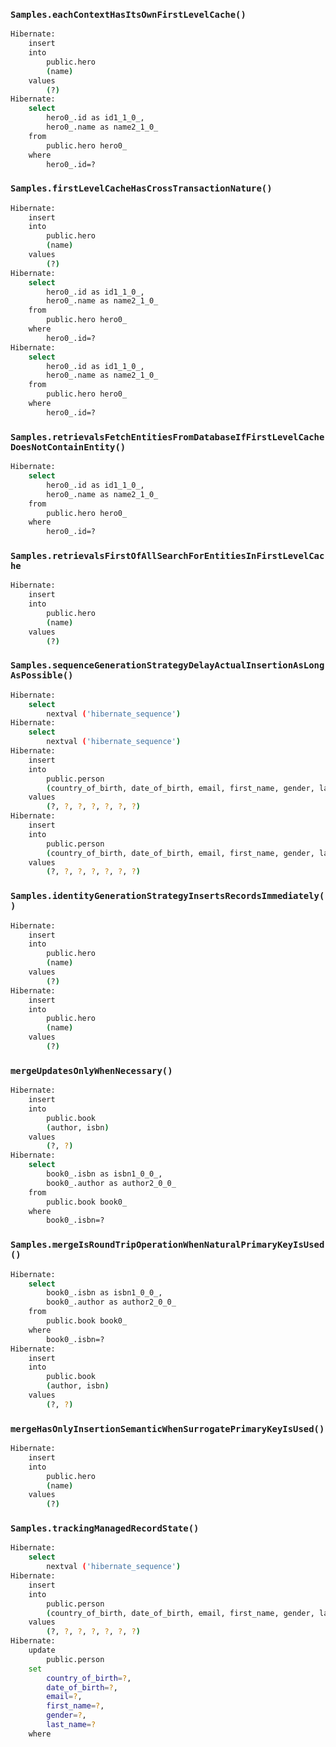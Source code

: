 ### `Samples.eachContextHasItsOwnFirstLevelCache()`
```sh
Hibernate: 
    insert 
    into
        public.hero
        (name) 
    values
        (?)
Hibernate: 
    select
        hero0_.id as id1_1_0_,
        hero0_.name as name2_1_0_ 
    from
        public.hero hero0_ 
    where
        hero0_.id=?
```

### `Samples.firstLevelCacheHasCrossTransactionNature()`
```sh
Hibernate:
    insert
    into
        public.hero
        (name)
    values
        (?)
Hibernate:
    select
        hero0_.id as id1_1_0_,
        hero0_.name as name2_1_0_
    from
        public.hero hero0_
    where
        hero0_.id=?
Hibernate:
    select
        hero0_.id as id1_1_0_,
        hero0_.name as name2_1_0_
    from
        public.hero hero0_
    where
        hero0_.id=?

```

### `Samples.retrievalsFetchEntitiesFromDatabaseIfFirstLevelCacheDoesNotContainEntity()`
```sh
Hibernate:
    select
        hero0_.id as id1_1_0_,
        hero0_.name as name2_1_0_
    from
        public.hero hero0_
    where
        hero0_.id=?
```

### `Samples.retrievalsFirstOfAllSearchForEntitiesInFirstLevelCache`
```sh
Hibernate:
    insert
    into
        public.hero
        (name)
    values
        (?)
```

### `Samples.sequenceGenerationStrategyDelayActualInsertionAsLongAsPossible()`
```sh
Hibernate:
    select
        nextval ('hibernate_sequence')
Hibernate:
    select
        nextval ('hibernate_sequence')
Hibernate:
    insert
    into
        public.person
        (country_of_birth, date_of_birth, email, first_name, gender, last_name, id)
    values
        (?, ?, ?, ?, ?, ?, ?)
Hibernate:
    insert
    into
        public.person
        (country_of_birth, date_of_birth, email, first_name, gender, last_name, id)
    values
        (?, ?, ?, ?, ?, ?, ?)
```

### `Samples.identityGenerationStrategyInsertsRecordsImmediately()`
```sh
Hibernate:
    insert
    into
        public.hero
        (name)
    values
        (?)
Hibernate:
    insert
    into
        public.hero
        (name)
    values
        (?)
```

### `mergeUpdatesOnlyWhenNecessary()`
```sh
Hibernate:
    insert
    into
        public.book
        (author, isbn)
    values
        (?, ?)
Hibernate:
    select
        book0_.isbn as isbn1_0_0_,
        book0_.author as author2_0_0_
    from
        public.book book0_
    where
        book0_.isbn=?
```

### `Samples.mergeIsRoundTripOperationWhenNaturalPrimaryKeyIsUsed()`

```sh
Hibernate:
    select
        book0_.isbn as isbn1_0_0_,
        book0_.author as author2_0_0_
    from
        public.book book0_
    where
        book0_.isbn=?
Hibernate:
    insert
    into
        public.book
        (author, isbn)
    values
        (?, ?)
```

### `mergeHasOnlyInsertionSemanticWhenSurrogatePrimaryKeyIsUsed()`
```sh
Hibernate:
    insert
    into
        public.hero
        (name)
    values
        (?)
```

### `Samples.trackingManagedRecordState()`

```sh
Hibernate:
    select
        nextval ('hibernate_sequence')
Hibernate:
    insert
    into
        public.person
        (country_of_birth, date_of_birth, email, first_name, gender, last_name, id)
    values
        (?, ?, ?, ?, ?, ?, ?)
Hibernate:
    update
        public.person
    set
        country_of_birth=?,
        date_of_birth=?,
        email=?,
        first_name=?,
        gender=?,
        last_name=?
    where


